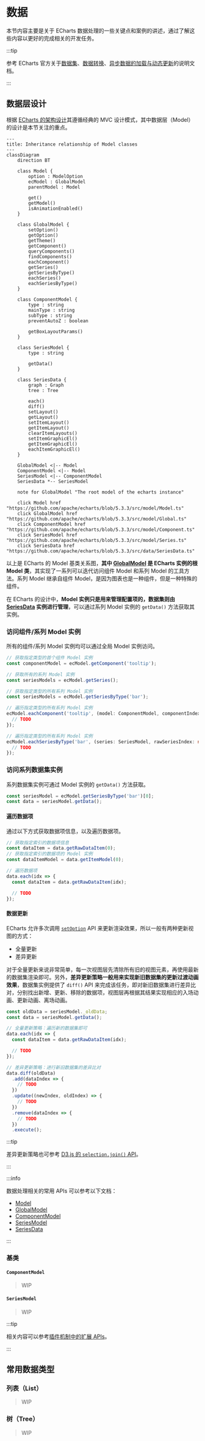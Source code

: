 # 数据

本节内容主要是关于 ECharts 数据处理的一些关键点和案例的讲述，通过了解这些内容以更好的完成相关的开发任务。

:::tip

参考 ECharts 官方关于[数据集](https://echarts.apache.org/handbook/zh/concepts/dataset)、[数据转换](https://echarts.apache.org/handbook/zh/concepts/data-transform)、[异步数据的加载与动态更新](https://echarts.apache.org/handbook/zh/how-to/data/dynamic-data)的说明文档。

:::

## 数据层设计

根据 [ECharts 的架构设计](../1-ARCHITECTURE.md#echarts)其遵循经典的 MVC 设计模式，其中数据层（Model）的设计是本节关注的重点。

```mermaid
---
title: Inheritance relationship of Model classes
---
classDiagram
    direction BT

    class Model {
        option : ModelOption
        ecModel : GlobalModel
        parentModel : Model

        get()
        getModel()
        isAnimationEnabled()
    }

    class GlobalModel {
        setOption()
        getOption()
        getTheme()
        getComponent()
        queryComponents()
        findComponents()
        eachComponent()
        getSeries()
        getSeriesByType()
        eachSeries()
        eachSeriesByType()
    }

    class ComponentModel {
        type : string
        mainType : string
        subType : string
        preventAutoZ : boolean

        getBoxLayoutParams()
    }

    class SeriesModel {
        type : string

        getData()
    }

    class SeriesData {
        graph : Graph
        tree : Tree

        each()
        diff()
        setLayout()
        getLayout()
        setItemLayout()
        getItemLayout()
        clearItemLayouts()
        setItemGraphicEl()
        getItemGraphicEl()
        eachItemGraphicEl()
    }

    GlobalModel <|-- Model
    ComponentModel <|-- Model
    SeriesModel <|-- ComponentModel
    SeriesData *-- SeriesModel

    note for GlobalModel "The root model of the echarts instance"

    click Model href "https://github.com/apache/echarts/blob/5.3.3/src/model/Model.ts"
    click GlobalModel href "https://github.com/apache/echarts/blob/5.3.3/src/model/Global.ts"
    click ComponentModel href "https://github.com/apache/echarts/blob/5.3.3/src/model/Component.ts"
    click SeriesModel href "https://github.com/apache/echarts/blob/5.3.3/src/model/Series.ts"
    click SeriesData href "https://github.com/apache/echarts/blob/5.3.3/src/data/SeriesData.ts"
```

以上是 ECharts 的 Model 基类关系图，**其中 [GlobalModel](https://github.com/apache/echarts/blob/5.3.3/src/model/Global.ts) 是 ECharts 实例的根 Model 类**，其实现了一系列可以迭代访问组件 Model 和系列 Model 的工具方法。系列 Model 继承自组件 Model，是因为图表也是一种组件，但是一种特殊的组件。

在 ECharts 的设计中，**Model 实例只是用来管理配置项的，数据集则由 [SeriesData](https://github.com/apache/echarts/blob/5.3.3/src/data/SeriesData.ts) 实例进行管理**，可以通过系列 Model 实例的 `getData()` 方法获取其实例。

### 访问组件/系列 Model 实例

所有的组件/系列 Model 实例均可以通过全局 Model 实例访问。

```typescript
// 获取指定类型的首个组件 Model 实例
const componentModel = ecModel.getComponent('tooltip');

// 获取所有的系列 Model 实例
const seriesModels = ecModel.getSeries();

// 获取指定类型的所有系列 Model 实例
const seriesModels = ecModel.getSeriesByType('bar');

// 遍历指定类型的所有系列 Model 实例
ecModel.eachComponent('tooltip', (model: ComponentModel, componentIndex: number) => {
  // TODO
});

// 遍历指定类型的所有系列 Model 实例
ecModel.eachSeriesByType('bar', (series: SeriesModel, rawSeriesIndex: number) => {
  // TODO
});
```

### 访问系列数据集实例

系列数据集实例可通过 Model 实例的 `getData()` 方法获取。

```typescript
const seriesModel = ecModel.getSeriesByType('bar')[0];
const data = seriesModel.getData();
```

#### 遍历数据项

通过以下方式获取数据项信息，以及遍历数据项。

```typescript
// 获取指定索引的数据项信息
const dataItem = data.getRawDataItem(0);
// 获取指定索引的数据项的 Model 实例
const dataItemModel = data.getItemModel(0);

// 遍历数据项
data.each(idx => {
  const dataItem = data.getRawDataItem(idx);

  // TODO
});
```

#### 数据更新

ECharts 允许多次调用 [`setOption`](https://echarts.apache.org/zh/api.html#echartsInstance.setOption) API 来更新渲染效果，所以一般有两种更新视图的方式：

- 全量更新
- 差异更新

对于全量更新来说非常简单，每一次视图层先清除所有旧的视图元素，再使用最新的数据集渲染即可。另外，**差异更新策略一般用来实现新旧数据集的更新过渡动画效果**，数据集实例提供了 `diff()` API 来完成该任务，即对新旧数据集进行差异比对，分别找出新增、更新、移除的数据项，视图层再根据其结果实现相应的入场动画、更新动画、离场动画。

```typescript
const oldData = seriesModel._oldData;
const data = seriesModel.getData();

// 全量更新策略：遍历新的数据集即可
data.each(idx => {
  const dataItem = data.getRawDataItem(idx);

  // TODO
});

// 差异更新策略：进行新旧数据集的差异比对
data.diff(oldData)
  .add(dataIndex => {
    // TODO
  })
  .update((newIndex, oldIndex) => {
    // TODO
  })
  .remove(dataIndex => {
    // TODO
  })
  .execute();
```

:::tip

差异更新策略也可参考 [D3.js 的 `selection.join()` API](https://d3js.org/d3-selection/joining#selection_join)。

:::

:::info

数据处理相关的常用 APIs 可以参考以下文档：

- [Model](../../1-echarts-reference/99-api/Model.md)
- [GlobalModel](../../1-echarts-reference/99-api/GlobalModel.md)
- [ComponentModel](../../1-echarts-reference/99-api/ComponentModel.md)
- [SeriesModel](../../1-echarts-reference/99-api/SeriesModel.md)
- [SeriesData](../../1-echarts-reference/99-api/SeriesData.md)

:::

### 基类

#### `ComponentModel`

> WIP

#### `SeriesModel`

> WIP

:::tip

相关内容可以参考[插件机制中的扩展 APIs](../3-echarts-plugin.md#扩展-apis)。

:::

## 常用数据类型

### 列表（List）

> WIP

### 树（Tree）

> WIP
